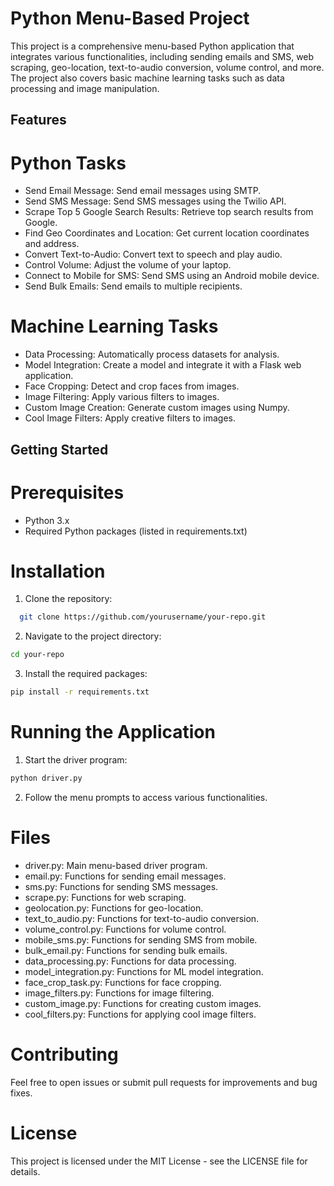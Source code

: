 # Python Menu-Based Project
This project is a comprehensive menu-based Python application that integrates various functionalities, including sending emails and SMS, web scraping, geo-location, text-to-audio conversion, volume control, and more. The project also covers basic machine learning tasks such as data processing and image manipulation.
## Features
# Python Tasks

- Send Email Message: Send email messages using SMTP.
- Send SMS Message: Send SMS messages using the Twilio API.
- Scrape Top 5 Google Search Results: Retrieve top search results from Google.
- Find Geo Coordinates and Location: Get current location coordinates and address.
- Convert Text-to-Audio: Convert text to speech and play audio.
- Control Volume: Adjust the volume of your laptop.
- Connect to Mobile for SMS: Send SMS using an Android mobile device.
- Send Bulk Emails: Send emails to multiple recipients.
# Machine Learning Tasks

- Data Processing: Automatically process datasets for analysis.
- Model Integration: Create a model and integrate it with a Flask web application.
- Face Cropping: Detect and crop faces from images.
- Image Filtering: Apply various filters to images.
- Custom Image Creation: Generate custom images using Numpy.
- Cool Image Filters: Apply creative filters to images.
## Getting Started
# Prerequisites
- Python 3.x
- Required Python packages (listed in requirements.txt)
# Installation
1. Clone the repository:

```bash
  git clone https://github.com/yourusername/your-repo.git
```
2. Navigate to the project directory:

```bash
cd your-repo
```
3. Install the required packages:

```bash
pip install -r requirements.txt
```
# Running the Application
1. Start the driver program:

```bash
python driver.py
```
2. Follow the menu prompts to access various functionalities.
# Files
- driver.py: Main menu-based driver program.
- email.py: Functions for sending email messages.
- sms.py: Functions for sending SMS messages.
- scrape.py: Functions for web scraping.
- geolocation.py: Functions for geo-location.
- text_to_audio.py: Functions for text-to-audio conversion.
- volume_control.py: Functions for volume control.
- mobile_sms.py: Functions for sending SMS from mobile.
- bulk_email.py: Functions for sending bulk emails.
- data_processing.py: Functions for data processing.
- model_integration.py: Functions for ML model integration.
- face_crop_task.py: Functions for face cropping.
- image_filters.py: Functions for image filtering.
- custom_image.py: Functions for creating custom images.
- cool_filters.py: Functions for applying cool image filters.
# Contributing
Feel free to open issues or submit pull requests for improvements and bug fixes.

# License
This project is licensed under the MIT License - see the LICENSE file for details.

